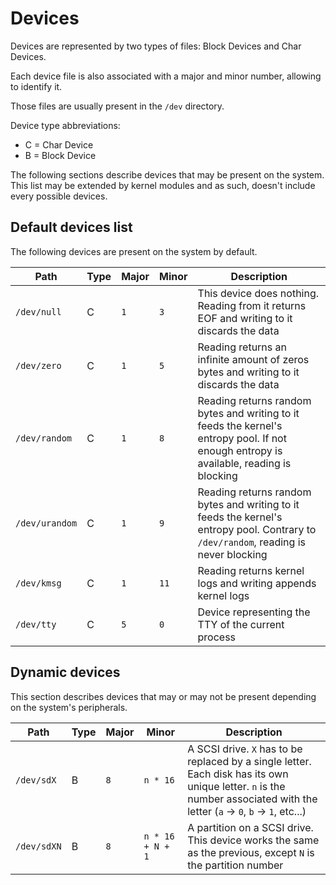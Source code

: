 # Devices

Devices are represented by two types of files: Block Devices and Char Devices.

Each device file is also associated with a major and minor number, allowing to identify it.

Those files are usually present in the `/dev` directory.

Device type abbreviations:
- C = Char Device
- B = Block Device

The following sections describe devices that may be present on the system. This list may be extended by kernel modules and as such, doesn't include every possible devices.



## Default devices list

The following devices are present on the system by default.

| Path           | Type | Major | Minor | Description                                                                                                                             |
|----------------|------|-------|-------|-----------------------------------------------------------------------------------------------------------------------------------------|
| `/dev/null`    | C    | `1`   | `3`   | This device does nothing. Reading from it returns EOF and writing to it discards the data                                               |
| `/dev/zero`    | C    | `1`   | `5`   | Reading returns an infinite amount of zeros bytes and writing to it discards the data                                                   |
| `/dev/random`  | C    | `1`   | `8`   | Reading returns random bytes and writing to it feeds the kernel's entropy pool. If not enough entropy is available, reading is blocking |
| `/dev/urandom` | C    | `1`   | `9`   | Reading returns random bytes and writing to it feeds the kernel's entropy pool. Contrary to `/dev/random`, reading is never blocking    |
| `/dev/kmsg`    | C    | `1`   | `11`  | Reading returns kernel logs and writing appends kernel logs                                                                             |
| `/dev/tty`     | C    | `5`   | `0`   | Device representing the TTY of the current process                                                                                      |



## Dynamic devices

This section describes devices that may or may not be present depending on the system's peripherals.

| Path        | Type | Major | Minor            | Description                                                                                                                                                                 |
|-------------|------|-------|------------------|-----------------------------------------------------------------------------------------------------------------------------------------------------------------------------|
| `/dev/sdX`  | B    | `8`   | `n * 16`         | A SCSI drive. `X` has to be replaced by a single letter. Each disk has its own unique letter. `n` is the number associated with the letter (`a` -> `0`, `b` -> `1`, etc...) |
| `/dev/sdXN` | B    | `8`   | `n * 16 + N + 1` | A partition on a SCSI drive. This device works the same as the previous, except `N` is the partition number                                                                 |
